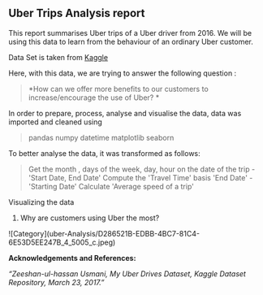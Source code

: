 ## Uber Trips Analysis report 

This report summarises Uber trips of a Uber driver from 2016. We will be using this data to learn from the behaviour of an ordinary Uber customer. 

Data Set is taken from [Kaggle](https://www.kaggle.com/datasets/zusmani/uberdrives?resource=download)

Here, with this data, we are trying to answer the following question : 
  > *How can we offer more benefits to our customers to increase/encourage the use of Uber? *

In order to prepare, process, analyse and visualise the data, data was imported and cleaned using 
> pandas 
> numpy
> datetime
> matplotlib
> seaborn

To better analyse the data, it was transformed as follows:
> Get the month , days of the week, day, hour on the date of the trip - 'Start Date, End Date' 
> Compute the 'Travel Time' basis 'End Date' - 'Starting Date'
> Calculate 'Average speed of a trip'

Visualizing the data

1. Why are customers using Uber the most?
<Catrgory wise distribution of trips>
  ![Category](uber-Analysis/D286521B-EDBB-4BC7-81C4-6E53D5EE247B_4_5005_c.jpeg)



**Acknowledgements and References:** 

 *“Zeeshan-ul-hassan Usmani, My Uber Drives Dataset, Kaggle Dataset Repository, March 23, 2017.”*
